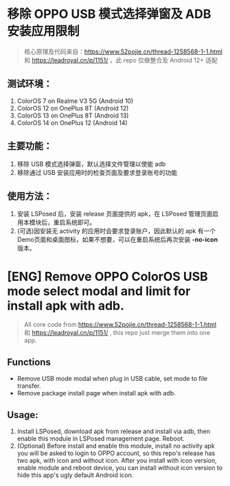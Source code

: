 # 移除 OPPO USB 模式选择弹窗及 ADB 安装应用限制

> 核心原理及代码来自：https://www.52pojie.cn/thread-1258568-1-1.html 和 https://leadroyal.cn/p/1151/ ，此 repo 仅做整合及 Android 12+ 适配

## 测试环境：
1. ColorOS 7 on Realme V3 5G (Android 10)
2. ColorOS 12 on OnePlus 8T (Android 12)
3. ColorOS 13 on OnePlus 8T (Android 13)
4. ColorOS 14 on OnePlus 12 (Android 14)

## 主要功能：

1. 移除 USB 模式选择弹窗，默认选择文件管理以使能 adb
2. 移除通过 USB 安装应用时的检查页面及要求登录账号的功能

## 使用方法：

1. 安装 LSPosed 后，安装 release 页面提供的 apk，在 LSPosed 管理页面启用本模块后，重启系统即可。
2. (可选)因安装无 activity 的应用时会要求登录账户，因此默认的 apk 有一个Demo页面和桌面图标，如果不想要，可以在重启系统后再次安装 **-no-icon** 版本。


# [ENG] Remove OPPO ColorOS USB mode select modal and limit for install apk with adb.

> All core code from https://www.52pojie.cn/thread-1258568-1-1.html 和 https://leadroyal.cn/p/1151/ , this repo just merge them into one app.

## Functions

* Remove USB mode modal when plug in USB cable, set mode to file transfer.
* Remove package install page when install apk with adb.

## Usage:

1. Install LSPosed, download apk from release and install via adb, then enable this module in LSPosed management page. Reboot.
2. (Optional) Before install and enable this module, install no activity apk you will be asked to login to OPPO account, so this repo's release has two apk, with icon and without icon. After you install with icon version, enable module and reboot device, you can install without icon version to hide this app's ugly default Android icon.
